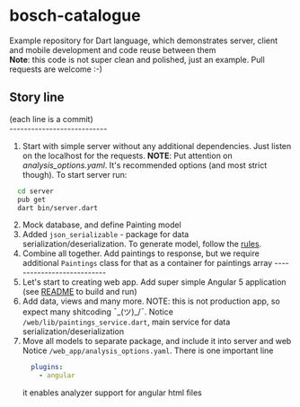 # bosch-catalogue
Example repository for Dart language, which demonstrates server, client and mobile development and code reuse between them  
**Note**: this code is not super clean and polished, just an example. Pull requests are welcome :-)

## Story line
(each line is a commit)  
       ---------------------------
1. Start with simple server without any additional dependencies. Just listen on the localhost for the requests.
  **NOTE**: Put attention on *analysis_options.yaml*. It's recommended options (and most strict though).
  To start server run:
  ```zsh
    cd server
    pub get
    dart bin/server.dart
  ```
2. Mock database, and define Painting model
3. Added `json_serializable` - package for data serialization/deserialization. To generate model, follow the [rules](https://github.com/dart-lang/json_serializable/tree/master/example).
4. Combine all together. Add paintings to response, but we require additional `Paintings` class for that as a container for paintings array
       ---------------------------
5. Let's start to creating web app. Add super simple Angular 5 application (see [README](web_app/README.md) to build and run)
6. Add data, views and many more. NOTE: this is not production app, so expect many shitcoding ¯\_(ツ)_/¯.
Notice `/web/lib/paintings_service.dart`, main service for data serialization/deserialization
7. Move all models to separate package, and include it into server and web
Notice `/web_app/analysis_options.yaml`. There is one important line
    ```yaml
      plugins:
        - angular
    ```
    it enables analyzer support for angular html files